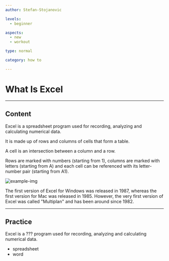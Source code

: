 ```yaml
---
author: Stefan-Stojanovic

levels:
  - beginner

aspects:
  - new
  - workout

type: normal

category: how to

---
```


# What Is Excel

---
## Content

Excel is a spreadsheet program used for recording, analyzing and calculating numerical data. 

It is made up of rows and columns of cells that form a table. 

A cell is an intersection between a column and a row.

Rows are marked with numbers (starting from 1), columns are marked with letters (starting from A) and each cell can be referenced with its letter-number pair (starting from A1).

![example-img](https://img.enkipro.com/2cff4b94fcc34f489dfbd3f70e798855.png)

The first version of Excel for Windows was released in 1987, whereas the first version for Mac was released in 1985. However, the very first version of Excel was called "Multiplan" and has been around since 1982.

---
## Practice

Excel is a ??? program used for recording, analyzing and calculating numerical data. 

* spreadsheet
* word
